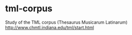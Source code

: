# tml-corpus

Study of the TML corpus (Thesaurus Musicarum Latinarum)
http://www.chmtl.indiana.edu/tml/start.html
